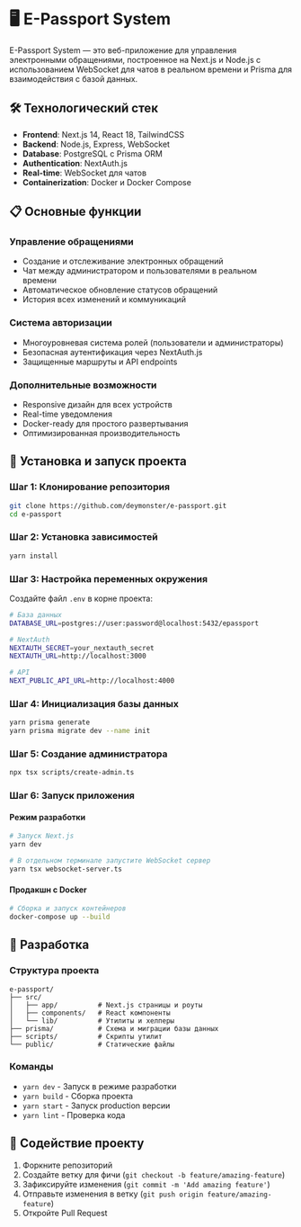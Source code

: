 # 🖥️ E-Passport System

E-Passport System — это веб-приложение для управления электронными обращениями, построенное на Next.js и Node.js с использованием WebSocket для чатов в реальном времени и Prisma для взаимодействия с базой данных.

## 🛠️ Технологический стек

- **Frontend**: Next.js 14, React 18, TailwindCSS
- **Backend**: Node.js, Express, WebSocket
- **Database**: PostgreSQL с Prisma ORM
- **Authentication**: NextAuth.js
- **Real-time**: WebSocket для чатов
- **Containerization**: Docker и Docker Compose

## 📋 Основные функции

### Управление обращениями
- Создание и отслеживание электронных обращений
- Чат между администратором и пользователями в реальном времени
- Автоматическое обновление статусов обращений
- История всех изменений и коммуникаций

### Система авторизации
- Многоуровневая система ролей (пользователи и администраторы)
- Безопасная аутентификация через NextAuth.js
- Защищенные маршруты и API endpoints

### Дополнительные возможности
- Responsive дизайн для всех устройств
- Real-time уведомления
- Docker-ready для простого развертывания
- Оптимизированная производительность

## 🚀 Установка и запуск проекта

### Шаг 1: Клонирование репозитория
```bash
git clone https://github.com/deymonster/e-passport.git
cd e-passport
```

### Шаг 2: Установка зависимостей
```bash
yarn install
```

### Шаг 3: Настройка переменных окружения
Создайте файл `.env` в корне проекта:
```bash
# База данных
DATABASE_URL=postgres://user:password@localhost:5432/epassport

# NextAuth
NEXTAUTH_SECRET=your_nextauth_secret
NEXTAUTH_URL=http://localhost:3000

# API
NEXT_PUBLIC_API_URL=http://localhost:4000
```

### Шаг 4: Инициализация базы данных
```bash
yarn prisma generate
yarn prisma migrate dev --name init
```

### Шаг 5: Создание администратора
```bash
npx tsx scripts/create-admin.ts
```

### Шаг 6: Запуск приложения

#### Режим разработки
```bash
# Запуск Next.js
yarn dev

# В отдельном терминале запустите WebSocket сервер
yarn tsx websocket-server.ts
```

#### Продакшн с Docker
```bash
# Сборка и запуск контейнеров
docker-compose up --build
```

## 📝 Разработка

### Структура проекта
```
e-passport/
├── src/
│   ├── app/          # Next.js страницы и роуты
│   ├── components/   # React компоненты
│   └── lib/          # Утилиты и хелперы
├── prisma/           # Схема и миграции базы данных
├── scripts/          # Скрипты утилит
└── public/           # Статические файлы
```

### Команды
- `yarn dev` - Запуск в режиме разработки
- `yarn build` - Сборка проекта
- `yarn start` - Запуск production версии
- `yarn lint` - Проверка кода

## 🤝 Содействие проекту

1. Форкните репозиторий
2. Создайте ветку для фичи (`git checkout -b feature/amazing-feature`)
3. Зафиксируйте изменения (`git commit -m 'Add amazing feature'`)
4. Отправьте изменения в ветку (`git push origin feature/amazing-feature`)
5. Откройте Pull Request
